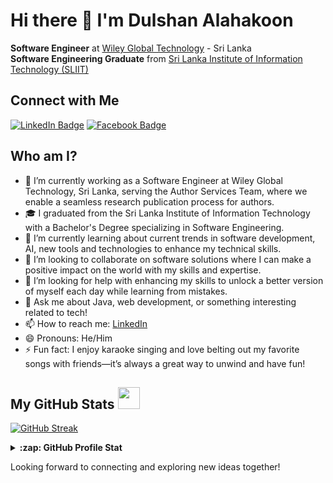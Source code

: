 # Hi there 👋 I'm **Dulshan Alahakoon** 

 
**Software Engineer** at [Wiley Global Technology](https://www.wiley.com) - Sri Lanka  
**Software Engineering Graduate** from [Sri Lanka Institute of Information Technology (SLIIT)](https://www.sliit.lk)

## Connect with Me

<p>
  <a href="https://linkedin.com/in/dulshan-alahakoon"><img src="https://img.shields.io/badge/-Dulshan%20Alahakoon%20-blue?style=plastic&amp;labelColor=blue&amp;logo=LinkedIn&amp;link=https://linkedin.com/in/dulshan-alahakoon" alt="LinkedIn Badge"></a> 
  <a href="https://facebook.com/drsdreamworld97
  /"><img src="https://img.shields.io/badge/-Dulshan Alahakoon-informational?style=plastic&amp;labelColor=informational&amp;logo=Facebook&amp;link=https://facebook.com/drsdreamworld97" alt="Facebook Badge"></a>
</p>

## Who am I?

- 🔭 I’m currently working as a Software Engineer at Wiley Global Technology, Sri Lanka, serving the Author Services Team, where we enable a seamless research publication process for authors.
- 🎓 I graduated from the Sri Lanka Institute of Information Technology with a Bachelor's Degree specializing in Software Engineering.
- 🌱 I’m currently learning about current trends in software development, AI, new tools and technologies to enhance my technical skills.
- 👯 I’m looking to collaborate on software solutions where I can make a positive impact on the world with my skills and expertise.
- 🤔 I’m looking for help with enhancing my skills to unlock a better version of myself each day while learning from mistakes.
- 💬 Ask me about Java, web development, or something interesting related to tech!
- 📫 How to reach me: [LinkedIn](https://www.linkedin.com/in/dulshan-alahakoon/)
- 😄 Pronouns: He/Him
- ⚡ Fun fact: I enjoy karaoke singing and love belting out my favorite songs with friends—it’s always a great way to unwind and have fun!

##  My GitHub Stats <img src = "https://i.pinimg.com/originals/65/c4/f4/65c4f452571be1261e9c623f7da488ac.gif" width = 35px> 
[![GitHub Streak](https://streak-stats.demolab.com/?user=DarkRayStar)](https://git.io/streak-stats)

<details>
  <summary><b>:zap: GitHub Profile Stat</b></summary>
  <img src="https://github-readme-stats.anuraghazra1.vercel.app/api?username=DarkRayStar&show_icons=true" />
</details>

Looking forward to connecting and exploring new ideas together!
